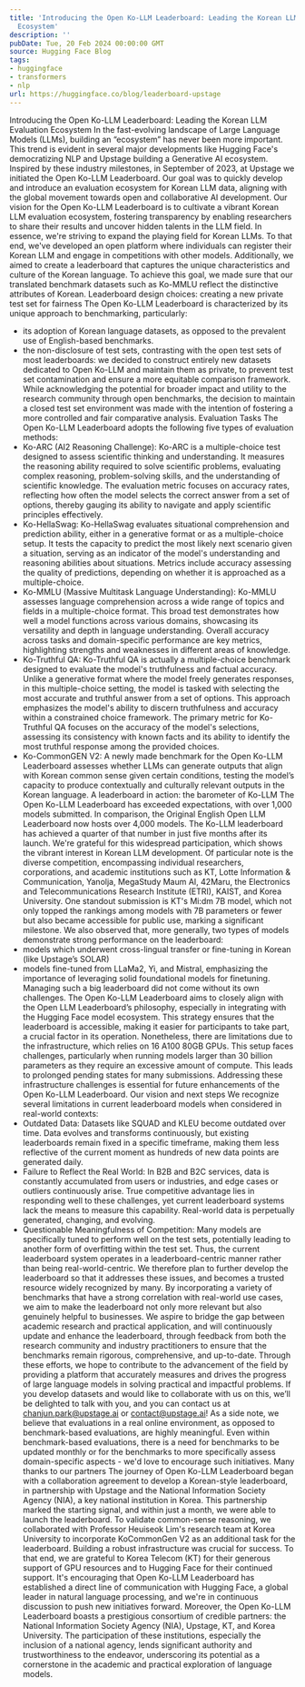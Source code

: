 ```yaml
---
title: 'Introducing the Open Ko-LLM Leaderboard: Leading the Korean LLM Evaluation
  Ecosystem'
description: ''
pubDate: Tue, 20 Feb 2024 00:00:00 GMT
source: Hugging Face Blog
tags:
- huggingface
- transformers
- nlp
url: https://huggingface.co/blog/leaderboard-upstage
---
```


Introducing the Open Ko-LLM Leaderboard: Leading the Korean LLM Evaluation Ecosystem
In the fast-evolving landscape of Large Language Models (LLMs), building an “ecosystem” has never been more important. This trend is evident in several major developments like Hugging Face's democratizing NLP and Upstage building a Generative AI ecosystem.
Inspired by these industry milestones, in September of 2023, at Upstage we initiated the Open Ko-LLM Leaderboard. Our goal was to quickly develop and introduce an evaluation ecosystem for Korean LLM data, aligning with the global movement towards open and collaborative AI development.
Our vision for the Open Ko-LLM Leaderboard is to cultivate a vibrant Korean LLM evaluation ecosystem, fostering transparency by enabling researchers to share their results and uncover hidden talents in the LLM field. In essence, we're striving to expand the playing field for Korean LLMs. To that end, we've developed an open platform where individuals can register their Korean LLM and engage in competitions with other models. Additionally, we aimed to create a leaderboard that captures the unique characteristics and culture of the Korean language. To achieve this goal, we made sure that our translated benchmark datasets such as Ko-MMLU reflect the distinctive attributes of Korean.
Leaderboard design choices: creating a new private test set for fairness
The Open Ko-LLM Leaderboard is characterized by its unique approach to benchmarking, particularly:
- its adoption of Korean language datasets, as opposed to the prevalent use of English-based benchmarks.
- the non-disclosure of test sets, contrasting with the open test sets of most leaderboards: we decided to construct entirely new datasets dedicated to Open Ko-LLM and maintain them as private, to prevent test set contamination and ensure a more equitable comparison framework.
While acknowledging the potential for broader impact and utility to the research community through open benchmarks, the decision to maintain a closed test set environment was made with the intention of fostering a more controlled and fair comparative analysis.
Evaluation Tasks
The Open Ko-LLM Leaderboard adopts the following five types of evaluation methods:
- Ko-ARC (AI2 Reasoning Challenge): Ko-ARC is a multiple-choice test designed to assess scientific thinking and understanding. It measures the reasoning ability required to solve scientific problems, evaluating complex reasoning, problem-solving skills, and the understanding of scientific knowledge. The evaluation metric focuses on accuracy rates, reflecting how often the model selects the correct answer from a set of options, thereby gauging its ability to navigate and apply scientific principles effectively.
- Ko-HellaSwag: Ko-HellaSwag evaluates situational comprehension and prediction ability, either in a generative format or as a multiple-choice setup. It tests the capacity to predict the most likely next scenario given a situation, serving as an indicator of the model's understanding and reasoning abilities about situations. Metrics include accuracy assessing the quality of predictions, depending on whether it is approached as a multiple-choice.
- Ko-MMLU (Massive Multitask Language Understanding): Ko-MMLU assesses language comprehension across a wide range of topics and fields in a multiple-choice format. This broad test demonstrates how well a model functions across various domains, showcasing its versatility and depth in language understanding. Overall accuracy across tasks and domain-specific performance are key metrics, highlighting strengths and weaknesses in different areas of knowledge.
- Ko-Truthful QA: Ko-Truthful QA is actually a multiple-choice benchmark designed to evaluate the model's truthfulness and factual accuracy. Unlike a generative format where the model freely generates responses, in this multiple-choice setting, the model is tasked with selecting the most accurate and truthful answer from a set of options. This approach emphasizes the model's ability to discern truthfulness and accuracy within a constrained choice framework. The primary metric for Ko-Truthful QA focuses on the accuracy of the model's selections, assessing its consistency with known facts and its ability to identify the most truthful response among the provided choices.
- Ko-CommonGEN V2: A newly made benchmark for the Open Ko-LLM Leaderboard assesses whether LLMs can generate outputs that align with Korean common sense given certain conditions, testing the model’s capacity to produce contextually and culturally relevant outputs in the Korean language.
A leaderboard in action: the barometer of Ko-LLM
The Open Ko-LLM Leaderboard has exceeded expectations, with over 1,000 models submitted. In comparison, the Original English Open LLM Leaderboard now hosts over 4,000 models. The Ko-LLM leaderboard has achieved a quarter of that number in just five months after its launch. We're grateful for this widespread participation, which shows the vibrant interest in Korean LLM development.
Of particular note is the diverse competition, encompassing individual researchers, corporations, and academic institutions such as KT, Lotte Information & Communication, Yanolja, MegaStudy Maum AI, 42Maru, the Electronics and Telecommunications Research Institute (ETRI), KAIST, and Korea University. One standout submission is KT's Mi:dm 7B model, which not only topped the rankings among models with 7B parameters or fewer but also became accessible for public use, marking a significant milestone.
We also observed that, more generally, two types of models demonstrate strong performance on the leaderboard:
- models which underwent cross-lingual transfer or fine-tuning in Korean (like Upstage’s SOLAR)
- models fine-tuned from LLaMa2, Yi, and Mistral, emphasizing the importance of leveraging solid foundational models for finetuning.
Managing such a big leaderboard did not come without its own challenges. The Open Ko-LLM Leaderboard aims to closely align with the Open LLM Leaderboard’s philosophy, especially in integrating with the Hugging Face model ecosystem. This strategy ensures that the leaderboard is accessible, making it easier for participants to take part, a crucial factor in its operation. Nonetheless, there are limitations due to the infrastructure, which relies on 16 A100 80GB GPUs. This setup faces challenges, particularly when running models larger than 30 billion parameters as they require an excessive amount of compute. This leads to prolonged pending states for many submissions. Addressing these infrastructure challenges is essential for future enhancements of the Open Ko-LLM Leaderboard.
Our vision and next steps
We recognize several limitations in current leaderboard models when considered in real-world contexts:
- Outdated Data: Datasets like SQUAD and KLEU become outdated over time. Data evolves and transforms continuously, but existing leaderboards remain fixed in a specific timeframe, making them less reflective of the current moment as hundreds of new data points are generated daily.
- Failure to Reflect the Real World: In B2B and B2C services, data is constantly accumulated from users or industries, and edge cases or outliers continuously arise. True competitive advantage lies in responding well to these challenges, yet current leaderboard systems lack the means to measure this capability. Real-world data is perpetually generated, changing, and evolving.
- Questionable Meaningfulness of Competition: Many models are specifically tuned to perform well on the test sets, potentially leading to another form of overfitting within the test set. Thus, the current leaderboard system operates in a leaderboard-centric manner rather than being real-world-centric.
We therefore plan to further develop the leaderboard so that it addresses these issues, and becomes a trusted resource widely recognized by many. By incorporating a variety of benchmarks that have a strong correlation with real-world use cases, we aim to make the leaderboard not only more relevant but also genuinely helpful to businesses. We aspire to bridge the gap between academic research and practical application, and will continuously update and enhance the leaderboard, through feedback from both the research community and industry practitioners to ensure that the benchmarks remain rigorous, comprehensive, and up-to-date. Through these efforts, we hope to contribute to the advancement of the field by providing a platform that accurately measures and drives the progress of large language models in solving practical and impactful problems.
If you develop datasets and would like to collaborate with us on this, we’ll be delighted to talk with you, and you can contact us at chanjun.park@upstage.ai or contact@upstage.ai!
As a side note, we believe that evaluations in a real online environment, as opposed to benchmark-based evaluations, are highly meaningful. Even within benchmark-based evaluations, there is a need for benchmarks to be updated monthly or for the benchmarks to more specifically assess domain-specific aspects - we'd love to encourage such initiatives.
Many thanks to our partners
The journey of Open Ko-LLM Leaderboard began with a collaboration agreement to develop a Korean-style leaderboard, in partnership with Upstage and the National Information Society Agency (NIA), a key national institution in Korea. This partnership marked the starting signal, and within just a month, we were able to launch the leaderboard. To validate common-sense reasoning, we collaborated with Professor Heuiseok Lim's research team at Korea University to incorporate KoCommonGen V2 as an additional task for the leaderboard. Building a robust infrastructure was crucial for success. To that end, we are grateful to Korea Telecom (KT) for their generous support of GPU resources and to Hugging Face for their continued support. It's encouraging that Open Ko-LLM Leaderboard has established a direct line of communication with Hugging Face, a global leader in natural language processing, and we're in continuous discussion to push new initiatives forward. Moreover, the Open Ko-LLM Leaderboard boasts a prestigious consortium of credible partners: the National Information Society Agency (NIA), Upstage, KT, and Korea University. The participation of these institutions, especially the inclusion of a national agency, lends significant authority and trustworthiness to the endeavor, underscoring its potential as a cornerstone in the academic and practical exploration of language models.